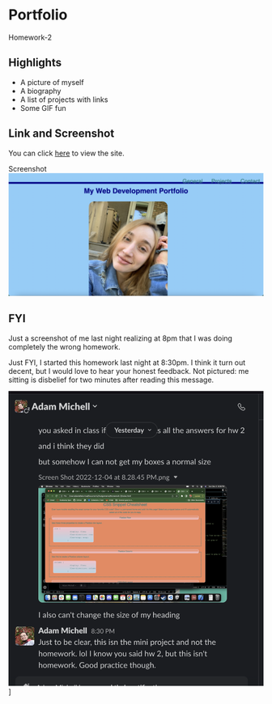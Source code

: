 # Portfolio

Homework-2

## Highlights

- A picture of myself
- A biography
- A list of projects with links
- Some GIF fun

## Link and Screenshot

You can click [here](https://dltorrise.github.io/Homework-2/) to view the site.

Screenshot
![A screenshot of my portfolio](Images/Screenshot-Homework-2.png)

## FYI

Just a screenshot of me last night realizing at 8pm that I was doing completely the wrong homework.



Just FYI, I started this homework last night at 8:30pm. I think it turn out decent, but I would 
love to hear your honest feedback. Not pictured: me sitting is disbelief for two minutes after reading this
message. 

![Me messaging Adam a screenshot of Mini-Project-2, thinking it's the homework due the next night. Messages took place Sunday at 830pm. Adam replies "you know this isn't the homework, right? This is the mini-project. Great practice though."](Images/Conversation.png)]


